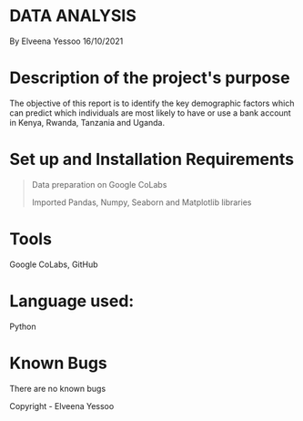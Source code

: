 # DATA ANALYSIS
By Elveena Yessoo
16/10/2021

# Description of the project's purpose
The objective of this report is to identify the key demographic factors which can predict which individuals are most likely to have or use a bank account in Kenya, Rwanda, Tanzania and Uganda.

# Set up and Installation Requirements
> Data preparation on Google CoLabs
> 
> Imported Pandas, Numpy, Seaborn and Matplotlib libraries

# Tools
Google CoLabs, GitHub

# Language used:
Python

# Known Bugs
There are no known bugs

Copyright - Elveena Yessoo

